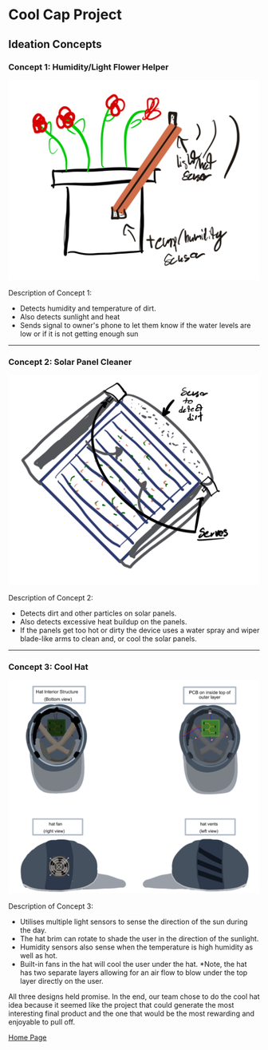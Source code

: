 # Cool Cap Project

## Ideation Concepts

### Concept 1: Humidity/Light Flower Helper

![Concept 1 Image](Images/image_2023-08-29_232553604.png)

Description of Concept 1:  
- Detects humidity and temperature of dirt.
- Also detects sunlight and heat
- Sends signal to owner's phone to let them know if the water levels are low or if it is not getting enough sun


---

### Concept 2: Solar Panel Cleaner

![Concept 2 Image](Images/solar_panel.png)

Description of Concept 2:  
- Detects dirt and other particles on solar panels.
- Also detects excessive heat buildup on the panels.
- If the panels get too hot or dirty the device uses a water spray and wiper blade-like arms to clean and, or cool the solar panels.



---

### Concept 3: Cool Hat

![Concept 3 Image](Images/CoolHat.png)

Description of Concept 3:  
- Utilises multiple light sensors to sense the direction of the sun during the day.
- The hat brim can rotate to shade the user in the direction of the sunlight. 
- Humidity sensors also sense when the temperature is high humidity as well as hot.
- Built-in fans in the hat will cool the user under the hat. *Note, the hat has two separate layers allowing for an air flow to blow under the top layer directly on the user.

All three designs held promise. In the end, our team chose to do the cool hat idea because it seemed like the project that could generate the most interesting final product and the one that would be the most rewarding and enjoyable to pull off. 

[Home Page](index.md)
